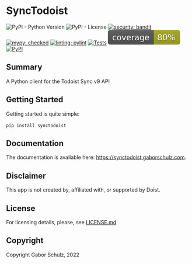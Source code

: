 # SyncTodoist

![PyPI - Python Version](https://img.shields.io/pypi/pyversions/synctodoist?color=red)
![PyPI - License](https://img.shields.io/pypi/l/synctodoist?color=blue)
[![security: bandit](https://img.shields.io/badge/security-bandit-yellow.svg)](https://github.com/PyCQA/bandit)
[![mypy: checked](https://img.shields.io/badge/mypy-checked-blue)](http://mypy-lang.org)
[![linting: pylint](https://img.shields.io/badge/linting-pylint-yellowgreen)](https://github.com/PyCQA/pylint)
[![Tests](https://github.com/gaborschulz/pytodoist/actions/workflows/pytest.yml/badge.svg)](https://github.com/gaborschulz/pytodoist/actions/workflows/pytest.yml)
[![Coverage](https://raw.githubusercontent.com/gaborschulz/synctodoist/main/coverage.svg)](https://github.com/gaborschulz/synctodoist)
[![PyPI](https://img.shields.io/pypi/v/synctodoist)](https://pypi.org/project/synctodoist/)

## Summary

A Python client for the Todoist Sync v9 API

## Getting Started

Getting started is quite simple:  

`pip install synctodoist`

## Documentation

The documentation is available here: https://synctodoist.gaborschulz.com.

## Disclaimer

This app is not created by, affiliated with, or supported by Doist.

## License

For licensing details, please, see [LICENSE.md](LICENSE.md)

## Copyright

Copyright Gabor Schulz, 2022
